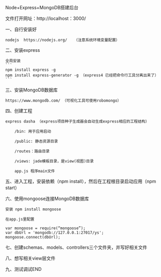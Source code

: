 Node+Express+MongoDB搭建后台

文件打开网址：http://localhost：3000/

一、自行安装好

    nodejs  https://nodejs.org/   （注意系统环境变量配置）

二、安装express

	全局安装
	```
	npm install express -g
	npm install express-generator -g （express4 已经把命令行工具分离出来了）
	```
	
三、安装MongoDB数据库

    https://www.mongodb.com/ （可视化工具可使用robomongo）

四、创建工程

	express dasha （express项目种子生成器会自动生成express相应的工程结构）

		/bin: 用于应用启动

		/public: 静态资源目录

		/routes：路由目录

		/views: jade模板目录，是view(视图)目录

		app.js 程序main文件
		
五、进入工程，安装依赖（npm install），然后在工程根目录启动应用（npm start）

六、使用mongoose连接MongoDB数据库

	安装 npm install mongoose

	在app.js里配置

	var mongoose = require(“mongoose”);
    var dbUrl = 'mongodb://127.0.0.1:27017/ys';
	mongoose.connect(dbUrl);

七、创建schemas、models、controllers三个文件夹，并写好相关文件

八、想写相关view层文件

九、测试调试END				